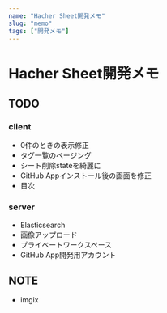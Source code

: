 ```yaml
---
name: "Hacher Sheet開発メモ"
slug: "memo"
tags: ["開発メモ"]
---
```


# Hacher Sheet開発メモ

## TODO

### client

- 0件のときの表示修正
- タグ一覧のページング
- シート削除stateを綺麗に
- GitHub Appインストール後の画面を修正
- 目次

### server

- Elasticsearch
- 画像アップロード
- プライベートワークスペース
- GitHub App開発用アカウント


## NOTE

- imgix



